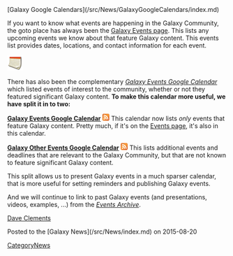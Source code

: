 <div class='newsItemHeader'>[Galaxy Google Calendars](/src/News/GalaxyGoogleCalendars/index.md)</div>

If you want to know what events are happening in the Galaxy Community, the goto place has always been the [Galaxy Events page](/src/Events/index.md).  This lists any upcoming events we know about that feature Galaxy content.  This events list provides dates, locations, and contact information for each event.

<div class='right'><a href='http://bit.ly/gxycal'><img src="/src/Images/Icons/CalendarIcon.gif" alt="Galaxy Calendar" /></a></div>

There has also been the complementary *[Galaxy Events Google Calendar](http://bit.ly/gxycal)* which listed events of interest to the community, whether or not they featured significant Galaxy content.  **To make this calendar more useful, we have split it in to two:**

 **[Galaxy Events Google Calendar](http://bit.ly/gxycal)** <a href='http://bit.ly/gxycalrss'><img src="/src/Images/Icons/RSSIcon16x16.gif" alt="Galaxy Calendar RSS Feed" /></a>
   This calendar now lists *only* events that feature Galaxy content.  Pretty much, if it's on the [Events page](/src/Events/index.md), it's also in this calendar.<br />

 **[Galaxy Other Events Google Calendar](http://bit.ly/gxyothercal)**  <a href='http://bit.ly/gxyothercalrss'><img src="/src/Images/Icons/RSSIcon16x16.gif" alt="Galaxy Calendar RSS Feed" /></a> 
   This lists additional events and deadlines that are relevant to the Galaxy Community, but that are not known to feature significant Galaxy content. 

This split allows us to present Galaxy events in a much sparser calendar, that is more useful for setting reminders and publishing Galaxy events.

And we will continue to link to past Galaxy events (and presentations, videos, examples, ...) from the  *[Events Archive](/src/Events/index.md#past-events)*.

[Dave Clements](/src/DaveClements/index.md)

<div class='newsItemFooter'>Posted to the [Galaxy News](/src/News/index.md) on 2015-08-20</div>

[CategoryNews](/src/CategoryNews/index.md)
